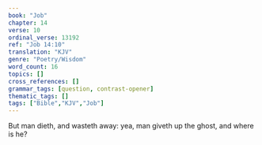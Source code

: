 ```yaml
---
book: "Job"
chapter: 14
verse: 10
ordinal_verse: 13192
ref: "Job 14:10"
translation: "KJV"
genre: "Poetry/Wisdom"
word_count: 16
topics: []
cross_references: []
grammar_tags: [question, contrast-opener]
thematic_tags: []
tags: ["Bible","KJV","Job"]
---
```

But man dieth, and wasteth away: yea, man giveth up the ghost, and where is he?
